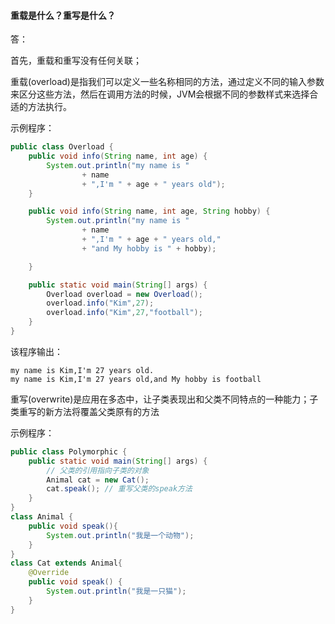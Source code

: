 #### 重载是什么？重写是什么？

答：

首先，重载和重写没有任何关联；

重载(overload)是指我们可以定义一些名称相同的方法，通过定义不同的输入参数来区分这些方法，然后在调用方法的时候，JVM会根据不同的参数样式来选择合适的方法执行。

示例程序：

```java
public class Overload {
    public void info(String name, int age) {
        System.out.println("my name is "
                + name
                + ",I'm " + age + " years old");
    }

    public void info(String name, int age, String hobby) {
        System.out.println("my name is "
                + name
                + ",I'm " + age + " years old,"
                + "and My hobby is " + hobby);

    }

    public static void main(String[] args) {
        Overload overload = new Overload();
        overload.info("Kim",27);
        overload.info("Kim",27,"football");
    }
}
```

该程序输出：

```
my name is Kim,I'm 27 years old.
my name is Kim,I'm 27 years old,and My hobby is football
```

重写(overwrite)是应用在多态中，让子类表现出和父类不同特点的一种能力；子类重写的新方法将覆盖父类原有的方法

示例程序：

```java
public class Polymorphic {
    public static void main(String[] args) {
        // 父类的引用指向子类的对象
        Animal cat = new Cat();
        cat.speak(); // 重写父类的speak方法 
    }
}
class Animal {
    public void speak(){
        System.out.println("我是一个动物");
    }
}
class Cat extends Animal{
    @Override
    public void speak() {
        System.out.println("我是一只猫");
    }
}
```

